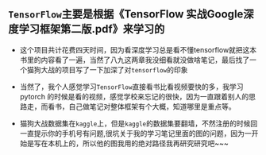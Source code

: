 ## `TensorFlow`主要是根据《TensorFlow 实战Google深度学习框架第二版.pdf》来学习的

- 这个项目共计花费四天时间，因为看深度学习总是看不懂tensorflow就把这本书里的内容看了一遍，当然了八九这两章我没细看就没做啥笔记，最后找了一个猫狗大战的项目写了一下加深了对`tensorflow`的印象

- 当然了，我个人感觉学习`TensorFlow`直接看书比看视频要快的多，我学习pytorch 的时候是看的视频，感觉学校来忘记的很快，因为一直跟着别人的思路走，而看书，自己做笔记对整体框架有个大概，知道哪里是重点等。

- 猫狗大战数据集在`kaggle`上，但是`kaggle`的数据集要翻墙，不然注册的时候回一直提示你的手机号有问题,很坑关于我的学习笔记里面的图的问题，因为一开始是写在本机上的，所以他的图我用的绝对路径我再研究研究吧~~~

